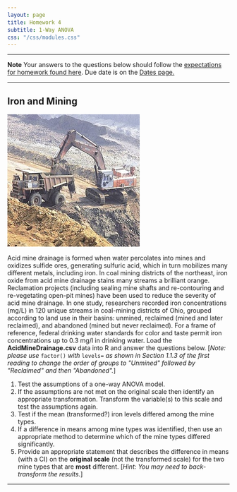 ```yaml
---
layout: page
title: Homework 4
subtitle: 1-Way ANOVA
css: "/css/modules.css"
---
```


----

<div class="alert alert-warning">
  <strong>Note</strong> Your answers to the questions below should follow the <a href="../../resources/hwformat" target="_blank">expectations for homework found here</a>. Due date is on the <a href="../../resources/Dates-Current" target="_blank">Dates page.</a>
</div>

----

## Iron and Mining
<img src="../zimgs/Iron_Mining.jpg" alt="Iron Mining" class="img-right">

Acid mine drainage is formed when water percolates into mines and oxidizes sulfide ores, generating sulfuric acid, which in turn mobilizes many different metals, including iron.  In coal mining districts of the northeast, iron oxide from acid mine drainage stains many streams a brilliant orange. Reclamation projects (including sealing mine shafts and re-contouring and re-vegetating open-pit mines) have been used to reduce the severity of acid mine drainage. In one study, researchers recorded iron concentrations (mg/L) in 120 unique streams in coal-mining districts of Ohio, grouped according to land use in their basins: unmined, reclaimed (mined and later reclaimed), and abandoned (mined but never reclaimed). For a frame of reference, federal drinking water standards for color and taste permit iron concentrations up to 0.3 mg/l in drinking water. Load the **AcidMineDrainage.csv** data into R and answer the questions below. [*Note: please use* `factor()` *with* `levels=` *as shown in Section 1.1.3 of the first reading to change the order of groups to "Unmined" followed by "Reclaimed" and then "Abandoned".*]

1. Test the assumptions of a one-way ANOVA model.
1. If the assumptions are not met on the original scale then identify an appropriate transformation. Transform the variable(s) to this scale and test the assumptions again.
1. Test if the mean (transformed?) iron levels differed among the mine types.
1. If a difference in means among mine types was identified, then use an appropriate method to determine which of the mine types differed significantly.
1. Provide an appropriate statement that describes the difference in means (with a CI) on the **original scale** (not the transformed scale) for the two mine types that are **most** different. [*Hint: You may need to back-transform the results.*]

----
